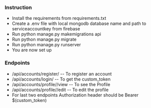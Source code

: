 ### Instruction
- Install the requirements from requirements.txt
- Create a .env file with local mongodb database name and path to serviceaccountkey from firebase
- Run python manage.py makemigrations api
- Run python manage.py migrate
- Run python manage.py runserver
- You are now set up

### Endpoints
- /api/accounts/register/ -- To register an account 
- /api/accounts/login/ -- To get the custom_token
- /api/accounts/profile/<id>/view -- To see the Profile
- /api/accounts/profile/<id>/edit -- To edit the profile
- For last two endpoints Authorization header should be Bearer $(custom_token)